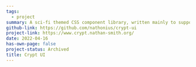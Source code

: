 ```yaml
---
tags:
  - project
summary: A sci-fi themed CSS component library, written mainly to support implementation of Cryptomancer FVTT.
github-link: https://github.com/nathonius/crypt-ui
project-link: https://www.crypt.nathan-smith.org/
date: 2022-04-16
has-own-page: false
project-status: Archived
title: Crypt UI
---
```


